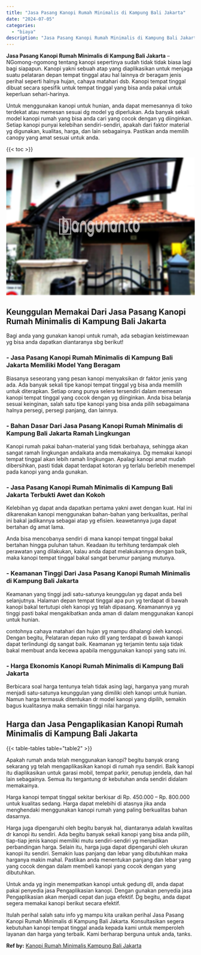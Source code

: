 ```yaml
---
title: "Jasa Pasang Kanopi Rumah Minimalis di Kampung Bali Jakarta"
date: "2024-07-05"
categories: 
  - "biaya"
description: "Jasa Pasang Kanopi Rumah Minimalis di Kampung Bali Jakarta. Itulah perihal salah satu info yg mampu kita uraikan perihal Jasa Pasang Kanopi Rumah Minimalis d..."
---
```


**Jasa Pasang Kanopi Rumah Minimalis di Kampung Bali Jakarta** – NGomong-ngomong tentang kanopi sepertinya sudah tidak tidak biasa lagi bagi siapapun. Kanopi yakni sebuah atap yang diaplikasikan untuk menjaga suatu pelataran depan tempat tinggal atau hal lainnya dr beragam jenis perihal seperti halnya hujan, cahaya matahari dsb. Kanopi tempat tinggal dibuat secara spesifik untuk tempat tinggal yang bisa anda pakai untuk keperluan sehari-harinya.

Untuk menggunakan kanopi untuk hunian, anda dapat memesannya di toko terdekat atau memesan sesuai dg model yg diperlukan. Ada banyak sekali model kanopi rumah yang bisa anda cari yang cocok dengan yg diinginkan. Setiap kanopi punyai kelebihan sendiri-sendiri, apakah dari faktor material yg digunakan, kualitas, harga, dan lain sebagainya. Pastikan anda memilih canopy yang amat sesuai untuk anda.

{{< toc >}}

![Jasa Pasang Kanopi Rumah Minimalis di Kampung Bali Jakarta](/images/harga-kanopi-minimalis-04.png)

## Keunggulan Memakai Dari Jasa Pasang Kanopi Rumah Minimalis di Kampung Bali Jakarta

Bagi anda yang gunakan kanopi untuk rumah, ada sebagian keistimewaan yg bisa anda dapatkan diantaranya sbg berikut!

### \- Jasa Pasang Kanopi Rumah Minimalis di Kampung Bali Jakarta Memiliki Model Yang Beragam

Biasanya seseorang yang pesan kanopi menyaksikan dr faktor jenis yang ada. Ada banyak sekali tipe kanopi tempat tinggal yg bisa anda memilih untuk diterapkan. Setiap orang punya selera tersendiri dalam memesan kanopi tempat tinggal yang cocok dengan yg diinginkan. Anda bisa belanja sesuai keinginan, salah satu tipe kanopi yang bisa anda pilih sebagaimana halnya persegi, persegi panjang, dan lainnya.

### \- Bahan Dasar Dari Jasa Pasang Kanopi Rumah Minimalis di Kampung Bali Jakarta Ramah Lingkungan

Kanopi rumah pakai bahan-material yang tidak berbahaya, sehingga akan sangat ramah lingkungan andaikata anda memakainya. Dg memakai kanopi tempat tinggal akan lebih ramah lingkungan. Apalagi kanopi amat mudah dibersihkan, pasti tidak dapat terdapat kotoran yg terlalu berlebih menempel pada kanopi yang anda gunakan.

### \- Jasa Pasang Kanopi Rumah Minimalis di Kampung Bali Jakarta Terbukti Awet dan Kokoh

Kelebihan yg dapat anda dapatkan pertama yakni awet dengan kuat. Hal ini dikarenakan kanopi menggunakan bahan-bahan yang berkualitas, perihal ini bakal jadikannya sebagai atap yg efisien. keawetannya juga dapat bertahan dg amat lama.

Anda bisa mencobanya sendiri di mana kanopi tempat tinggal bakal bertahan hingga puluhan tahun. Keadaan itu terhitung terdampak oleh perawatan yang dilakukan, kalau anda dapat melakukannya dengan baik, maka kanopi tempat tinggal bakal sangat berumur panjang mutunya.

### \- Keamanan Tinggi Dari Jasa Pasang Kanopi Rumah Minimalis di Kampung Bali Jakarta

Keamanan yang tinggi jadi satu-satunya keunggulan yg dapat anda beli selanjutnya. Halaman depan tempat tinggal apa pun yg terdapat di bawah kanopi bakal tertutupi oleh kanopi yg telah dipasang. Keamanannya yg tinggi pasti bakal mengakibatkan anda aman di dalam menggunakan kanopi untuk hunian.

contohnya cahaya matahari dan hujan yg mampu dihalangi oleh kanopi. Dengan begitu, Pelataran depan ruko dll yang terdapat di bawah kanopi dapat terlindungi dg sangat baik. Keamanan yg terjamin tentu saja tidak bakal membuat anda kecewa apabila menggunakan kanopi yang satu ini.

### \- Harga Ekonomis Kanopi Rumah Minimalis di Kampung Bali Jakarta

Berbicara soal harga tentunya telah tidak asing lagi, harganya yang murah menjadi satu-satunya keunggulan yang dimiliki oleh kanopi untuk hunian. Namun harga termasuk ditentukan dr model kanopi yang dipilih, semakin bagus kualitasnya maka semakin tinggi nilai harganya.

## Harga dan Jasa Pengaplikasian Kanopi Rumah Minimalis di Kampung Bali Jakarta

{{< table-tables table="table2" >}}

Apakah rumah anda telah menggunakan kanopi? begitu banyak orang sekarang yg telah mengaplikasikan kanopi di rumah nya sendiri. Baik kanopi itu diaplikasikan untuk garasi mobil, tempat parkir, penutup jendela, dan hal lain sebagainya. Semua itu tergantung dr kebutuhan anda sendiri didalam memakainya.

Harga kanopi tempat tinggal sekitar berkisar di Rp. 450.000 – Rp. 800.000 untuk kualitas sedang. Harga dapat melebihi di atasnya jika anda menghendaki menggunakan kanopi rumah yang paling berkualitas bahan dasarnya.

Harga juga dipengaruhi oleh begitu banyak hal, diantaranya adalah kwalitas dr kanopi itu sendiri. Ada begitu banyak sekali kanopi yang bisa anda pilih, tiap-tiap jenis kanopi memiliki mutu sendiri-sendiri yg menjadikan perbandingan harga. Selain itu, harga juga dapat dipengaruhi oleh ukuran kanopi itu sendiri. Semakin luas panjang dan lebar yang dibutuhkan maka harganya makin mahal. Pastikan anda menentukan panjang dan lebar yang yang cocok dengan dalam membeli kanopi yang cocok dengan yang dibutuhkan.

Untuk anda yg ingin menempatkan kanopi untuk gedung dll, anda dapat pakai penyedia jasa Pengaplikasian kanopi. Dengan gunakan penyedia jasa Pengaplikasian akan menjadi cepat dan juga efektif. Dg begitu, anda dapat segera memakai kanopi berikut secara efektif.

Itulah perihal salah satu info yg mampu kita uraikan perihal Jasa Pasang Kanopi Rumah Minimalis di Kampung Bali Jakarta. Konsultasikan segera kebutuhan kanopi tempat tinggal anada kepada kami untuk memperoleh layanan dan harga yang terbaik. Kami berharap berguna untuk anda, tanks.

**Ref by:**  [Kanopi Rumah Minimalis Kampung Bali Jakarta](https://id.wikipedia.org/wiki/Kanopi)
